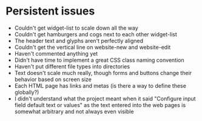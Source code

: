 # Persistent issues

* Couldn't get widget-list to scale down all the way
* Couldn't get hamburgers and cogs next to each other widget-list
* The header text and glyphs aren't perfectly aligned
* Couldn't get the vertical line on website-new and website-edit
* Haven't commented anything yet
* Didn't have time to implement a great CSS class naming convention
* Haven't put different file types into directories
* Text doesn't scale much really, though forms and buttons change their behavior based on screen size
* Each HTML page has links and metas (is there a way to define these globally?)
* I didn't understand what the project meant when it said "Configure input field default text or values" as the text entered into the web pages is somewhat arbitrary and not always even visible
